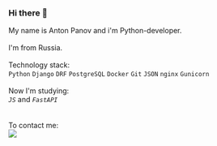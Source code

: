 ### Hi there 👋

My name is Anton Panov and i'm Python-developer.<br />
<br />
I'm from Russia.<br />
<br />
Technology stack:<br />
`Python` `Django` `DRF` `PostgreSQL` `Docker` `Git` `JSON` `nginx` `Gunicorn`<br />
<br />
Now I'm studying:<br />
*`JS`* and *`FastAPI`* <br />
<br />
<br />
To contact me:<br />
[<img src="https://img.shields.io/badge/Telegram-37814A?style=for-the-badge&logo=Telegram&logoColor=white"/> ](https://t.me/APAnov_IBU70)

